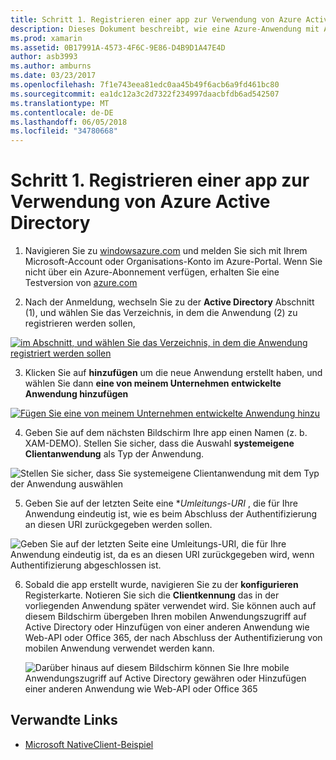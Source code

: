 ```yaml
---
title: Schritt 1. Registrieren einer app zur Verwendung von Azure Active Directory
description: Dieses Dokument beschreibt, wie eine Azure-Anwendung mit Azure Active Directory registrieren, sodass es von mobilen Clients sicher zugegriffen werden kann.
ms.prod: xamarin
ms.assetid: 0B17991A-4573-4F6C-9E86-D4B9D1A47E4D
author: asb3993
ms.author: amburns
ms.date: 03/23/2017
ms.openlocfilehash: 7f1e743eea81edc0aa45b49f6acb6a9fd461bc80
ms.sourcegitcommit: ea1dc12a3c2d7322f234997daacbfdb6ad542507
ms.translationtype: MT
ms.contentlocale: de-DE
ms.lasthandoff: 06/05/2018
ms.locfileid: "34780668"
---
```

# <a name="step-1-register-an-app-to-use-azure-active-directory"></a>Schritt 1. Registrieren einer app zur Verwendung von Azure Active Directory

1. Navigieren Sie zu [windowsazure.com](https://manage.windowsazure.com) und melden Sie sich mit Ihrem Microsoft-Account oder Organisations-Konto im Azure-Portal. Wenn Sie nicht über ein Azure-Abonnement verfügen, erhalten Sie eine Testversion von [azure.com](http://www.azure.com)

2. Nach der Anmeldung, wechseln Sie zu der **Active Directory** Abschnitt (1), und wählen Sie das Verzeichnis, in dem die Anwendung (2) zu registrieren werden sollen,

  [ ![](register-images/01.-active-directory-in-azure-portal-sml.jpg "im Abschnitt, und wählen Sie das Verzeichnis, in dem die Anwendung registriert werden sollen")](register-images/01.-active-directory-in-azure-portal.jpg#lightbox)

3. Klicken Sie auf **hinzufügen** um die neue Anwendung erstellt haben, und wählen Sie dann **eine von meinem Unternehmen entwickelte Anwendung hinzufügen**

  [ ![](register-images/02.-add-new-application-sml.jpg "Fügen Sie eine von meinem Unternehmen entwickelte Anwendung hinzu")](register-images/02.-add-new-application.jpg#lightbox)

4. Geben Sie auf dem nächsten Bildschirm Ihre app einen Namen (z. b. XAM-DEMO).
  Stellen Sie sicher, dass die Auswahl **systemeigene Clientanwendung** als Typ der Anwendung.

  ![](register-images/03.-app-name.jpg "Stellen Sie sicher, dass Sie systemeigene Clientanwendung mit dem Typ der Anwendung auswählen")

5. Geben Sie auf der letzten Seite eine **Umleitungs-URI* , die für Ihre Anwendung eindeutig ist, wie es beim Abschluss der Authentifizierung an diesen URI zurückgegeben werden sollen.

  ![](register-images/04.-app-redirect.jpg "Geben Sie auf der letzten Seite eine Umleitungs-URI, die für Ihre Anwendung eindeutig ist, da es an diesen URI zurückgegeben wird, wenn Authentifizierung abgeschlossen ist.")

6. Sobald die app erstellt wurde, navigieren Sie zu der **konfigurieren** Registerkarte. Notieren Sie sich die **Clientkennung** das in der vorliegenden Anwendung später verwendet wird. Sie können auch auf diesem Bildschirm übergeben Ihren mobilen Anwendungszugriff auf Active Directory oder Hinzufügen von einer anderen Anwendung wie Web-API oder Office 365, der nach Abschluss der Authentifizierung von mobilen Anwendung verwendet werden kann.

    ![](register-images/05.-configure.jpg "Darüber hinaus auf diesem Bildschirm können Sie Ihre mobile Anwendungszugriff auf Active Directory gewähren oder Hinzufügen einer anderen Anwendung wie Web-API oder Office 365")



## <a name="related-links"></a>Verwandte Links

- [Microsoft NativeClient-Beispiel](https://github.com/AzureADSamples/NativeClient-MultiTarget-DotNet)
